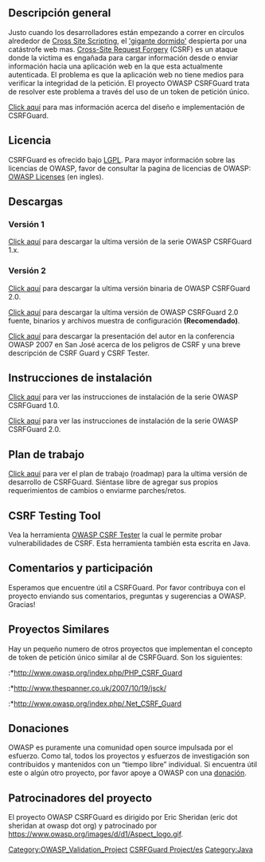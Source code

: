 ## Descripción general

Justo cuando los desarrolladores están empezando a correr en círculos
alrededor de [Cross Site Scripting](Cross_Site_Scripting "wikilink"), el
['gigante
dormido'](http://www.darkreading.com/document.asp?doc_id=107651&WT.svl=news1_2)
despierta por una catástrofe web mas. [Cross-Site Request
Forgery](Cross-Site_Request_Forgery "wikilink") (CSRF) es un ataque
donde la victima es engañada para cargar información desde o enviar
información hacia una aplicación web en la que esta actualmente
autenticada. El problema es que la aplicación web no tiene medios para
verificar la integridad de la petición. El proyecto OWASP CSRFGuard
trata de resolver este problema a través del uso de un token de petición
único.

[Click aquí](http://www.owasp.org/index.php/How_CSRFGuard_Works) para
mas información acerca del diseño e implementación de CSRFGuard.

## Licencia

CSRFGuard es ofrecido bajo
[LGPL](http://www.gnu.org/copyleft/lesser.html). Para mayor información
sobre las licencias de OWASP, favor de consultar la pagina de licencias
de OWASP: [OWASP Licenses](OWASP_Licenses "wikilink") (en ingles).

## Descargas

### Versión 1

[Click aquí](http://www.owasp.org/index.php/Image:CSRF_Guard.zip) para
descargar la ultima versión de la serie OWASP CSRFGuard 1.x.

### Versión 2

[Click
aquí](http://www.owasp.org/index.php/Image:OWASP-CSRFGuard-2.0.jar)
para descargar la ultima versión binaria de OWASP CSRFGuard 2.0.

[Click
aquí](http://www.owasp.org/index.php/Image:OWASP_CSRFGuard-2.0-src.zip)
para descargar la ultima versión de OWASP CSRFGuard 2.0 fuente, binarios
y archivos muestra de configuración **(Recomendado)**.

[Click
aquí](http://www.owasp.org/images/c/c9/CSRF_DangerDetectionDefenses.ppt)
para descargar la presentación del autor en la conferencia OWASP 2007 en
San José acerca de los peligros de CSRF y una breve descripción de CSRF
Guard y CSRF Tester.

## Instrucciones de instalación

[Click aquí](http://www.owasp.org/index.php/CSRFGuard_1.x_Installation)
para ver las instrucciones de instalación de la serie OWASP CSRFGuard
1.0.

[Click aquí](http://www.owasp.org/index.php/CSRFGuard_2.0_Installation)
para ver las instrucciones de instalación de la serie OWASP CSRFGuard
2.0.

## Plan de trabajo

[Click aquí](https://www.owasp.org/index.php/CSRF_Guard_2.2_Roadmap)
para ver el plan de trabajo (roadmap) para la ultima versión de
desarrollo de CSRFGuard. Siéntase libre de agregar sus propios
requerimientos de cambios o enviarme parches/retos.

## CSRF Testing Tool

Vea la herramienta [OWASP CSRF
Tester](http://www.owasp.org/index.php/Category:OWASP_CSRFTester_Project)
la cual le permite probar vulnerabilidades de CSRF. Esta herramienta
también esta escrita en Java.

## Comentarios y participación

Esperamos que encuentre útil a CSRFGuard. Por favor contribuya con el
proyecto enviando sus comentarios, preguntas y sugerencias a OWASP.
Gracias\!

## Proyectos Similares

Hay un pequeño numero de otros proyectos que implementan el concepto de
token de petición único similar al de CSRFGuard. Son los siguientes:

:\*<http://www.owasp.org/index.php/PHP_CSRF_Guard>

:\*<http://www.thespanner.co.uk/2007/10/19/jsck/>

:\*<http://www.owasp.org/index.php/.Net_CSRF_Guard>

## Donaciones

OWASP es puramente una comunidad open source impulsada por el esfuerzo.
Como tal, todos los proyectos y esfuerzos de investigación son
contribuidos y mantenidos con un “tiempo libre” individual. Si encuentra
útil este o algún otro proyecto, por favor apoye a OWASP con una
[donación](https://www.owasp.org/index.php/Contributions).

## Patrocinadores del proyecto

El proyecto OWASP CSRFGuard es dirigido por Eric Sheridan (eric dot
sheridan at owasp dot org) y patrocinado por
[<https://www.owasp.org/images/d/d1/Aspect_logo.gif>](http://www.aspectsecurity.com).

[Category:OWASP_Validation_Project](Category:OWASP_Validation_Project "wikilink")
[CSRFGuard Project/es](Category:OWASP_Project "wikilink")
[Category:Java](Category:Java "wikilink")
